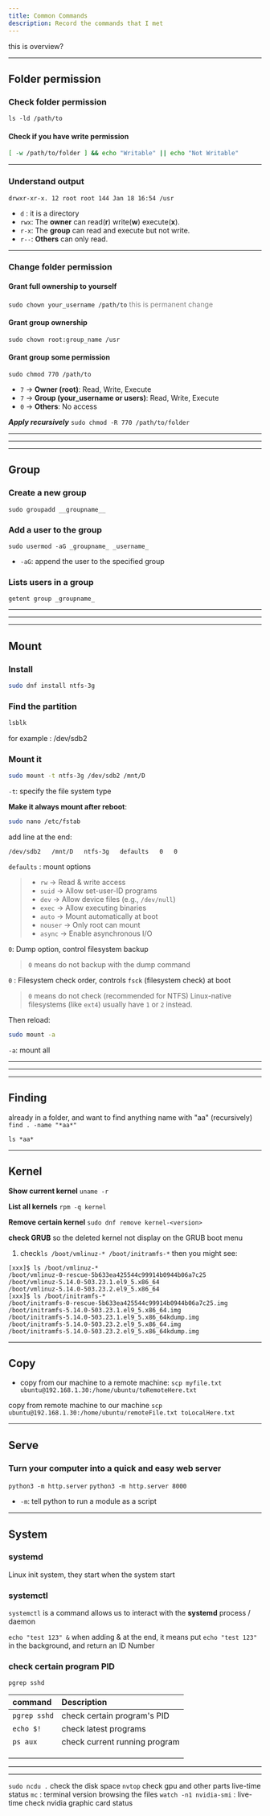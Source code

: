 ```yaml
---
title: Common Commands
description: Record the commands that I met
---
```

this is overview?


---
## Folder permission

### Check folder permission
`ls -ld /path/to`
####  Check if you have write permission
````bash
[ -w /path/to/folder ] && echo "Writable" || echo "Not Writable"
````

---
### Understand output
`drwxr-xr-x. 12 root root 144 Jan 18 16:54 /usr`
* `d` : it is a directory
* `rwx`: The **owner** can read(**r**) write(**w**) execute(**x**).
* `r-x`: The **group** can read and execute but not write.
* `r--`: **Others** can only read.

---
### Change folder permission
#### Grant full ownership to yourself
`sudo chown your_username /path/to`
<span style="color: grey;">this is permanent change</span>
#### Grant group ownership
`sudo chown root:group_name /usr`

#### Grant group some permission
`sudo chmod 770 /path/to`
- `7` → **Owner (root)**: Read, Write, Execute
- `7` → **Group (your_username or users)**: Read, Write, Execute
- `0` → **Others**: No access

***Apply recursively***
`sudo chmod -R 770 /path/to/folder`


---
---
---
## Group
### Create a new group
`sudo groupadd __groupname__`

### Add a user to the group
`sudo usermod -aG _groupname_ _username_`
* `-aG`: append the user to the specified group

###  Lists users in a group
`getent group _groupname_`


---
---
---
## Mount
### Install 

```sh
sudo dnf install ntfs-3g
```

### Find the partition
```sh
lsblk
```

for example : /dev/sdb2

### Mount it 

```sh
sudo mount -t ntfs-3g /dev/sdb2 /mnt/D
```
`-t`: specify the file system type

**Make it always mount after reboot**:
```sh
sudo nano /etc/fstab
```
add line at the end: 
```
/dev/sdb2   /mnt/D   ntfs-3g   defaults   0   0
```
`defaults` : mount options
>- `rw` → Read & write access
>- `suid` → Allow set-user-ID programs
>- `dev` → Allow device files (e.g., `/dev/null`)
>- `exec` → Allow executing binaries
>- `auto` → Mount automatically at boot
>- `nouser` → Only root can mount
>- `async` → Enable asynchronous I/O


`0`:  Dump option, control filesystem backup 
> `0` means do not backup with the dump command

`0` : Filesystem check order,  controls `fsck` (filesystem check) at boot
>`0` means do not check (recommended for NTFS)
>Linux-native filesystems (like `ext4`) usually have `1` or `2` instead.

Then reload:
```sh
sudo mount -a
```
`-a`: mount all



---
---
---

## Finding

already in a folder, and want to find anything name with "aa" (recursively)
`find . -name "*aa*"`

`ls *aa*`






---
## Kernel
**Show current kernel**
`uname -r`

**List all kernels**
`rpm -q kernel`

**Remove certain kernel**
`sudo dnf remove kernel-<version>`

**check GRUB** so the deleted kernel not display on the GRUB boot menu
1. check`ls /boot/vmlinuz-* /boot/initramfs-*` then you  might see:
```
[xxx]$ ls /boot/vmlinuz-*
/boot/vmlinuz-0-rescue-5b633ea425544c99914b0944b06a7c25
/boot/vmlinuz-5.14.0-503.23.1.el9_5.x86_64
/boot/vmlinuz-5.14.0-503.23.2.el9_5.x86_64
[xxx]$ ls /boot/initramfs-*
/boot/initramfs-0-rescue-5b633ea425544c99914b0944b06a7c25.img
/boot/initramfs-5.14.0-503.23.1.el9_5.x86_64.img
/boot/initramfs-5.14.0-503.23.1.el9_5.x86_64kdump.img
/boot/initramfs-5.14.0-503.23.2.el9_5.x86_64.img
/boot/initramfs-5.14.0-503.23.2.el9_5.x86_64kdump.img
```




---
## Copy

* copy from our machine to a remote machine:
`scp myfile.txt ubuntu@192.168.1.30:/home/ubuntu/toRemoteHere.txt`

copy from remote machine to our machine
`scp ubuntu@192.168.1.30:/home/ubuntu/remoteFile.txt toLocalHere.txt`



---
## Serve
### Turn your computer into a quick and easy web server
`python3 -m http.server`
`python3 -m http.server 8000`

* `-m`: tell python to run a module as a script





---
## System

### systemd
Linux init system, they start when the system start


### systemctl


`systemctl` is a command allows us to interact with the **systemd** process / daemon


`echo "test 123" &`   when adding & at the end, it means put `echo "test 123" ` in the background, and return an ID Number


### check certain program PID
`pgrep sshd`


| command      | Description                     |
| :----------- | :------------------------------ |
| `pgrep sshd` | check certain program's PID<br> |
| `echo $!`    | check latest programs           |
| `ps aux`     | check current running program   |
|              |                                 |
|              |                                 |
|              |                                 |



---


---
`sudo ncdu .`  check the disk space
`nvtop`  check gpu and other parts live-time status
`mc` : terminal version browsing the files
`watch -n1 nvidia-smi` : live-time check nvidia graphic card status